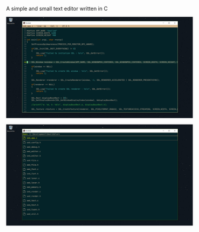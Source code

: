 A simple and small text editor written in C

![Image of smalled edit view](Screenshots/smalled_edit_view.png)

![Image of smalled filelist view](Screenshots/smalled_filelist_view.png)

